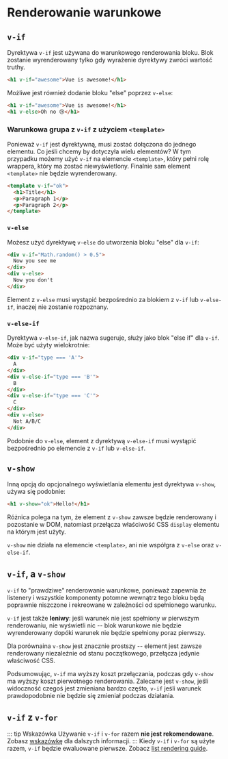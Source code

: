 # Renderowanie warunkowe

## `v-if`

Dyrektywa `v-if` jest używana do warunkowego renderowania bloku. Blok zostanie wyrenderowany tylko gdy wyrażenie dyrektywy zwróci wartość truthy.

```html
<h1 v-if="awesome">Vue is awesome!</h1>
```

Możliwe jest również dodanie bloku "else" poprzez `v-else`:

```html
<h1 v-if="awesome">Vue is awesome!</h1>
<h1 v-else>Oh no 😢</h1>
```

### Warunkowa grupa z `v-if` z użyciem `<template>`

Ponieważ `v-if` jest dyrektywną, musi zostać dołączona do jednego elementu. Co jeśli chcemy by dotyczyła wielu elementów? W tym przypadku możemy 
użyć `v-if` na elemencie `<template>`, który pełni rolę wrappera, który ma zostać niewyświetlony. Finalnie sam element `<template>` nie będzie wyrenderowany.


```html
<template v-if="ok">
  <h1>Title</h1>
  <p>Paragraph 1</p>
  <p>Paragraph 2</p>
</template>
```

### `v-else`

Możesz użyć dyrektywę `v-else` do utworzenia bloku "else" dla `v-if`:

```html
<div v-if="Math.random() > 0.5">
  Now you see me
</div>
<div v-else>
  Now you don't
</div>
```
Element z `v-else` musi wystąpić bezpośrednio za blokiem z `v-if` lub `v-else-if`, inaczej nie zostanie rozpoznany.

### `v-else-if`

Dyrektywa `v-else-if`, jak nazwa sugeruje, służy jako blok "else if" dla `v-if`. Może być użyty wielokrotnie:

```html
<div v-if="type === 'A'">
  A
</div>
<div v-else-if="type === 'B'">
  B
</div>
<div v-else-if="type === 'C'">
  C
</div>
<div v-else>
  Not A/B/C
</div>
```

Podobnie do `v-else`, element z dyrektywą `v-else-if` musi wystąpić bezpośrednio po elemencie z `v-if` lub `v-else-if`.

## `v-show`

Inną opcją do opcjonalnego wyświetlania elementu jest dyrektywa `v-show`, używa się podobnie:

```html
<h1 v-show="ok">Hello!</h1>
```

Różnica polega na tym, że element z `v-show` zawsze będzie renderowany i pozostanie w DOM, natomiast przełącza właściwość CSS `display` elementu na którym jest użyty.

`v-show` nie działa na elemencie `<template>`, ani nie współgra z `v-else` oraz `v-else-if`.

## `v-if`, a `v-show`

`v-if` to "prawdziwe" renderowanie warunkowe, ponieważ zapewnia że listenery i wszystkie komponenty potomne wewnątrz tego bloku będą poprawnie niszczone i rekreowane w zależności od spełnionego warunku.

`v-if` jest także **leniwy**: jeśli warunek nie jest spełniony w pierwszym renderowaniu, nie wyświetli nic -- blok warunkowe nie będzie wyrenderowany dopóki warunek nie będzie spełniony poraz pierwszy.

Dla porównaina `v-show` jest znacznie prostszy -- element jest zawsze renderowany niezależnie od stanu początkowego, przełącza jedynie właściwość CSS.

Podsumowując, `v-if` ma wyższy koszt przełączania, podczas gdy `v-show` ma wyższy koszt pierwotnego renderowania. Zalecane jest `v-show`, jeśli widoczność czegoś jest zmieniana bardzo częśto, `v-if` jeśli warunek prawdopodobnie nie będzie się zmieniał podczas działania.

## `v-if` z `v-for`

::: tip Wskazówka
Używanie `v-if` i `v-for` razem **nie jest rekomendowane**. Zobasz [wskazówkę](../style-guide/#avoid-v-if-with-v-for-essential) dla dalszych informacji.
:::
Kiedy `v-if` i `v-for` są użyte razem, `v-if` będzie ewaluowane pierwsze. Zobacz [list rendering guide](list#v-for-with-v-if).
